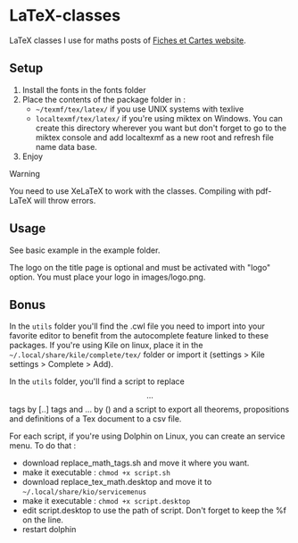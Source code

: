 # LaTeX-classes
LaTeX classes I use for maths posts of [Fiches et Cartes website](https://fiches-et-cartes.fr).

## Setup

1. Install the fonts in the fonts folder
2. Place the contents of the package folder in :
    - `~/texmf/tex/latex/` if you use UNIX systems with texlive
    - `localtexmf/tex/latex/` if you're using miktex on Windows. You can create this directory wherever you want but don't forget to go to the miktex console and add localtexmf as a new root and refresh file name data base.
3. Enjoy

> [!WARNING]  
> You need to use XeLaTeX to work with the classes. Compiling with pdf-LaTeX will throw errors.

## Usage

See basic example in the example folder.

The logo on the title page is optional and must be activated with "logo" option. You must place your logo in images/logo.png. 

## Bonus

In the `utils` folder you'll find the .cwl file you need to import into your favorite editor to benefit from the autocomplete feature linked to these packages. If you're using Kile on linux, place it in the `~/.local/share/kile/complete/tex/` folder or import it (settings > Kile settings > Complete > Add).

In the `utils` folder, you'll find a script to replace $$...$$ tags by \[..\] tags and $...$ by \(\) and a script to export all theorems, propositions and definitions of a Tex document to a csv file. 

For each script, if you're using Dolphin on Linux, you can create an service menu. To do that :
 - download replace_math_tags.sh and move it where you want.
 - make it executable : `chmod +x script.sh`
 - download replace_tex_math.desktop and move it to `~/.local/share/kio/servicemenus`
 - make it executable : `chmod +x script.desktop`
 - edit script.desktop to use the path of script. Don't forget to keep the %f on the line.
 - restart dolphin